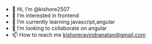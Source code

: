 - 👋 Hi, I’m @kishore2507
- 👀 I’m interested in frontend
- 🌱 I’m currently learning javascript,angular
- 💞️ I’m looking to collaborate on angular
- 📫 How to reach me kishoreravindranatan@gmail.com

<!---
kishore2507/kishore2507 is a ✨ special ✨ repository because its `README.md` (this file) appears on your GitHub profile.
You can click the Preview link to take a look at your changes.
--->
